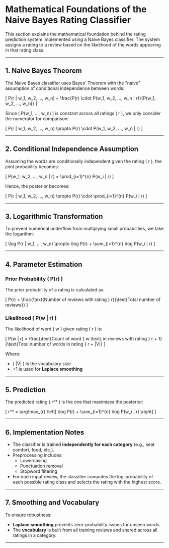 
# Mathematical Foundations of the Naive Bayes Rating Classifier

This section explains the mathematical foundation behind the rating prediction system implemented using a Naive Bayes classifier. The system assigns a rating to a review based on the likelihood of the words appearing in that rating class.

---

## 1. Naive Bayes Theorem

The Naive Bayes classifier uses Bayes' Theorem with the "naive" assumption of conditional independence between words:

\[
P(r | w_1, w_2, ..., w_n) = \frac{P(r) \cdot P(w_1, w_2, ..., w_n | r)}{P(w_1, w_2, ..., w_n)}
\]

Since \( P(w_1, ..., w_n) \) is constant across all ratings \( r \), we only consider the numerator for comparison:

\[
P(r | w_1, w_2, ..., w_n) \propto P(r) \cdot P(w_1, w_2, ..., w_n | r)
\]

---

## 2. Conditional Independence Assumption

Assuming the words are conditionally independent given the rating \( r \), the joint probability becomes:

\[
P(w_1, w_2, ..., w_n | r) = \prod_{i=1}^{n} P(w_i | r)
\]

Hence, the posterior becomes:

\[
P(r | w_1, w_2, ..., w_n) \propto P(r) \cdot \prod_{i=1}^{n} P(w_i | r)
\]

---

## 3. Logarithmic Transformation

To prevent numerical underflow from multiplying small probabilities, we take the logarithm:

\[
\log P(r | w_1, ..., w_n) \propto \log P(r) + \sum_{i=1}^{n} \log P(w_i | r)
\]

---

## 4. Parameter Estimation

### Prior Probability \( P(r) \)

The prior probability of a rating is calculated as:

\[
P(r) = \frac{\text{Number of reviews with rating } r}{\text{Total number of reviews}}
\]

### Likelihood \( P(w | r) \)

The likelihood of word \( w \) given rating \( r \) is:

\[
P(w | r) = \frac{\text{Count of word } w \text{ in reviews with rating } r + 1}{\text{Total number of words in rating } r + |V|}
\]

Where:
- \( |V| \) is the vocabulary size
- +1 is used for **Laplace smoothing**

---

## 5. Prediction

The predicted rating \( r^* \) is the one that maximizes the posterior:

\[
r^* = \arg\max_{r} \left[ \log P(r) + \sum_{i=1}^{n} \log P(w_i | r) \right]
\]

---

## 6. Implementation Notes

- The classifier is trained **independently for each category** (e.g., seat comfort, food, etc.).
- Preprocessing includes:
  - Lowercasing
  - Punctuation removal
  - Stopword filtering
- For each input review, the classifier computes the log-probability of each possible rating class and selects the rating with the highest score.

---

## 7. Smoothing and Vocabulary

To ensure robustness:
- **Laplace smoothing** prevents zero-probability issues for unseen words.
- The **vocabulary** is built from all training reviews and shared across all ratings in a category.

---


